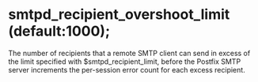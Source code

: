 # smtpd_recipient_overshoot_limit (default:1000); 

 The number of recipients that a remote SMTP client can send in
excess of the limit specified with $smtpd_recipient_limit, before
the Postfix SMTP server increments the per-session error count
for each excess recipient.  


